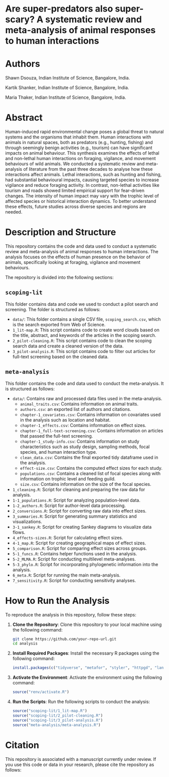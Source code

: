 # Are super-predators also super-scary? A systematic review and meta-analysis of animal responses to human interactions 

# Authors

Shawn Dsouza, Indian Institute of Science, Bangalore, India.

Kartik Shanker, Indian Institute of Science, Bangalore, India.

Maria Thaker, Indian Institute of Science, Bangalore, India.

# Abstract

Human-induced rapid environmental change poses a global threat to natural systems and the organisms that inhabit them. Human interactions with animals in natural spaces, both as predators (e.g., hunting, fishing) and through seemingly benign activities (e.g., tourism) can have significant impacts on animal behaviour. This synthesis examines the effects of lethal and non-lethal human interactions on foraging, vigilance, and movement behaviours of wild animals. We conducted a systematic review and meta-analysis of literature from the past three decades to analyse how these interactions affect animals. Lethal interactions, such as hunting and fishing, had substantial behavioural impacts, causing targeted species to increase vigilance and reduce foraging activity. In contrast, non-lethal activities like tourism and roads showed limited empirical support for fear-driven changes. The intensity of human impact may vary with the trophic level of affected species or historical interaction dynamics. To better understand these effects, future studies across diverse species and regions are needed.

# Description and Structure

This repository contains the code and data used to conduct a systematic review and meta-analysis of animal responses to human interactions. The analysis focuses on the effects of human presence on the behavior of animals, specifically looking at foraging, vigilance and movement behaviours.

The repository is divided into the following sections:

## `scoping-lit`

This folder contains data and code we used to conduct a pilot search and screening. The folder is structured as follows:

- `data/`: This folder contains a single CSV file, `scoping_search.csv`, which is the search exported from Web of Science.
- `1_lit-map.R`: This script contains code to create word clouds based on the title, abstract, and keywords of the articles in the scoping search. 
- `2_pilot-cleaning.R`: This script contains code to clean the scoping search data and create a cleaned version of the data. 
- `3_pilot-analysis.R`: This script contains code to filter out articles for full-text screening based on the cleaned data.

## `meta-analysis`

This folder contains the code and data used to conduct the meta-analysis. It is structured as follows:

- `data/`: Contains raw and processed data files used in the meta-analysis.
    - `animal_traits.csv`: Contains information on animal traits.
    - `authors.csv`: an exported list of authors and citations.
    - `chapter-1_covariates.csv`: Contains information on covariates used in the analysis such as location and habitat.
    - `chapter-1_effects.csv`: Contains information on effect sizes.
    - `chapter-1_full-text-screening.csv`: Contains information on articles that passed the full-text screening.
    - `chapter-1_study-info.csv`: Contains information on study characteristics such as study design, sampling methods, focal species, and human interaction type.
    - `clean_data.csv`: Contains the final exported tidy dataframe used in the analysis.
    - `effect-size.csv`: Contains the computed effect sizes for each study.
    - `populations.csv`: Contains a cleaned list of focal species along with information on trophic level and feeding guild.
    - `size.csv`: Contains information on the size of the focal species.
- `1_cleaning.R`: Script for cleaning and preparing the raw data for analysis.
- `1-1_populations.R`: Script for analyzing population-level data.
- `1-2_authors.R`: Script for author-level data processing.
- `2_conversions.R`: Script for converting raw data into effect sizes.
- `3_summaries.R`: Script for generating summary statistics and visualizations.
- `3-1_sankey.R`: Script for creating Sankey diagrams to visualize data flows.
- `4_effects-sizes.R`: Script for calculating effect sizes.
- `4-1_map.R`: Script for creating geographical maps of effect sizes.
- `5_comparison.R`: Script for comparing effect sizes across groups.
- `5-1_funcs.R`: Contains helper functions used in the analysis.
- `5-2_MLMA.R`: Script for conducting multilevel meta-analyses.
- `5-3_phylo.R`: Script for incorporating phylogenetic information into the analysis.
- `6_meta.R`: Script for running the main meta-analysis.
- `7_sensitivity.R`: Script for conducting sensitivity analyses.

# How to Run the Analysis

To reproduce the analysis in this repository, follow these steps:

1. **Clone the Repository**:
   Clone this repository to your local machine using the following command:
   ```bash
   git clone https://github.com/your-repo-url.git
   cd analysis
   ```

2. **Install Required Packages**:
   Install the necessary R packages using the following command:
   ```R
   install.packages(c("tidyverse", "metafor", "styler", "httpgd", "languageserver"))
   ```

3. **Activate the Environment**:
   Activate the environment using the following command:
   ```R
   source("renv/activate.R")
   ```

4. **Run the Scripts**:
   Run the following scripts to conduct the analysis:
   ```R
   source("scoping-lit/1_lit-map.R")
   source("scoping-lit/2_pilot-cleaning.R")
   source("scoping-lit/3_pilot-analysis.R")
   source("meta-analysis/meta-analysis.R")
   ```

# Citation

This repository is associated with a manuscript currently under review. If you use this code or data in your research, please cite the repository as follows:

```bibtex

```